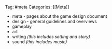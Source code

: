 Tag: #meta 
Categories: [[Meta]]

- meta - pages about the game design document
- design - general guidelines and overviews
- gameplay
- art
- writing *(this includes setting and story)*
- sound *(this includes music)*
